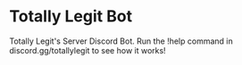 # Totally Legit Bot
Totally Legit's Server Discord Bot. Run the !help command in discord.gg/totallylegit to see how it works!

